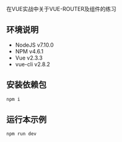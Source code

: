 
在VUE实战中关于VUE-ROUTER及组件的练习

## 环境说明

- NodeJS v7.10.0
- NPM v4.6.1
- Vue v2.3.3 
- vue-cli v2.8.2


## 安装依赖包

``` bash
npm i
```

## 运行本示例

```
npm run dev
```